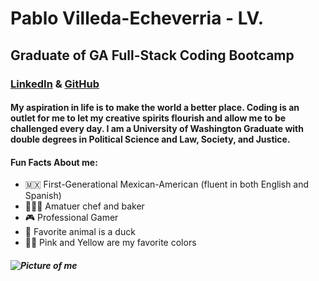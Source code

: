 # Pablo Villeda-Echeverria - LV. 
## Graduate of GA Full-Stack Coding Bootcamp 
### 	[LinkedIn](https://www.linkedin.com/in/pablove/) & [GitHub](https://github.com/pablove123)
####  My aspiration in life is to make the world a better place. Coding is an outlet for me to let my creative spirits flourish and allow me to be challenged every day. I am a University of Washington Graduate with double degrees in Political Science and Law, Society, and Justice.
#### Fun Facts About me: 
- 🇲🇽 First-Generational Mexican-American (fluent in both English and Spanish)
- 👨🏽‍🍳 Amatuer chef and baker
- 🎮  Professional Gamer
- 🦆 Favorite animal is a duck
-  💖💛 Pink and Yellow are my favorite colors

##### ![Picture of me](https://media-exp1.licdn.com/dms/image/C4E03AQG6Gz2988_ZlA/profile-displayphoto-shrink_800_800/0/1618382107352?e=2147483647&v=beta&t=AH0Qco0In-nwLEZG3jzPM-8rBpgO_BSCR8WyaxxNCfw)
